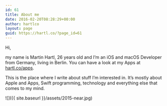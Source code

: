```yaml
---
id: 61
title: About me
date: 2016-02-20T08:28:29+00:00
author: hartlco
layout: page
guid: https://hartl.co/?page_id=61
---
```

Hi,

my name is Martin Hartl, 26 years old and I’m an iOS and macOS Developer from Germany, living in Berlin. You can have a look at my Apps at <a href="http://hartl.co/apps/" target="_blank">hartl.co/apps</a>.

This is the place where I write about stuff I’m interested in. It’s mostly about Apple and Apps, Swift programming, technology and everything else that comes to my mind.

![]({{ site.baseurl }}/assets/2015-near.jpg)
